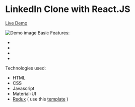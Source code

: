 # LinkedIn Clone with React.JS

<a href="">Live Demo</a>

<img src="" alt="Demo image"/>
Basic Features:
 
- 
- 
- 
-

Technologies used:

- HTML
- CSS
- Javascript
- Material-UI
- <a href="https://redux.js.org/tutorials/quick-start">Redux</a> ( use this <a href="https://github.com/reduxjs/cra-template-redux">template</a> )
